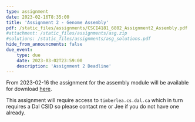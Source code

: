```yaml
---
type: assignment
date: 2023-02-16T8:35:00
title: 'Assignment 2 - Genome Assembly'
pdf: /static_files/assignments/CSCI4181_6802_Assignment2_Assembly.pdf 
#attachment: /static_files/assignments/asg.zip
#solutions: /static_files/assignments/asg_solutions.pdf
hide_from_announcments: false
due_event: 
    type: due
    date: 2023-03-02T23:59:00
    description: 'Assignment 2 Deadline'
---
```

From 2023-02-16 the assignment for the assembly module will be available for download [here](/bioinformatics_algorithms/static_files/assignments/CSCI4181_6802_Assignment2_Assembly.pdf).

This assignment will require access to `timberlea.cs.dal.ca` which in turn requires a Dal CSID so please contact me or Jee if you do not have one already.
